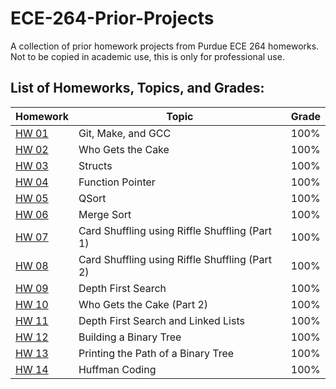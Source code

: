 # ECE-264-Prior-Projects
A collection of prior homework projects from Purdue ECE 264 homeworks. Not to be copied in academic use, this is only for professional use.

## List of Homeworks, Topics, and Grades:


| Homework     | Topic                     | Grade    |
| ------------ | ------------------------- | -------- |
| [HW 01](/HW-01) | Git, Make, and GCC | 100%|
| [HW 02](/HW02) | Who Gets the Cake | 100%|
| [HW 03](/HW03) | Structs | 100%|
| [HW 04](/HW04) | Function Pointer | 100%|
| [HW 05](/HW05) | QSort | 100%|
| [HW 06](/HW06) | Merge Sort | 100%|
| [HW 07](/HW07) | Card Shuffling using Riffle Shuffling (Part 1) | 100%|
| [HW 08](/HW08) | Card Shuffling using Riffle Shuffling (Part 2) | 100%|
| [HW 09](/HW09) | Depth First Search | 100%|
| [HW 10](/HW10) | Who Gets the Cake (Part 2) | 100%|
| [HW 11](/HW11)| Depth First Search and Linked Lists | 100%|
| [HW 12](/HW12)| Building a Binary Tree | 100%|
| [HW 13](/HW13)| Printing the Path of a Binary Tree | 100%|
| [HW 14](/HW14)| Huffman Coding | 100%|
